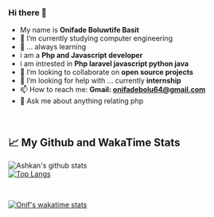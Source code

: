 ### Hi there 👋
- My name is **Onifade Boluwtife Basit** 
- 📖 I’m currently studying computer engineering 
- 🌱 ... always learning
- i am a **Php and Javascript developer**
- i am intrested in **Php laravel javascript python java**
- 👯 I’m looking to collaborate on **open source projects**
- 🤔 I’m looking for help with ... currently **internship**
- 📫 How to reach me: **Gmail: onifadebolu64@gmail.com**
- 💬 Ask me about anything relating php 

&nbsp;

## :chart_with_upwards_trend:   My Github and WakaTime Stats
![Ashkan's github stats](https://github-readme-stats.vercel.app/api?username=onifs10&show_icons=true&theme=default&border_radius=10) <br>
[![Top Langs](https://github-readme-stats.vercel.app/api/top-langs/?username=onifs10&layout=compact&border_radius=10)](https://github.com/onifs10/onifs10)

&nbsp;


[![Onif's wakatime stats](https://github-readme-stats.vercel.app/api/wakatime?username=onifs10&border_radius=10)](#)

<!--
**onifs10/onifs10** is a ✨ _special_ ✨ repository because its `README.md` (this file) appears on your GitHub profile.

Here are some ideas to get you started:

- 🔭 I’m currently working on ...
- 🌱 I’m currently learning ...
- 👯 I’m looking to collaborate on ...
- 🤔 I’m looking for help with ...
- 💬 Ask me about ...
- 📫 How to reach me: ...
- 😄 Pronouns: ...
- ⚡ Fun fact: ...
-->
